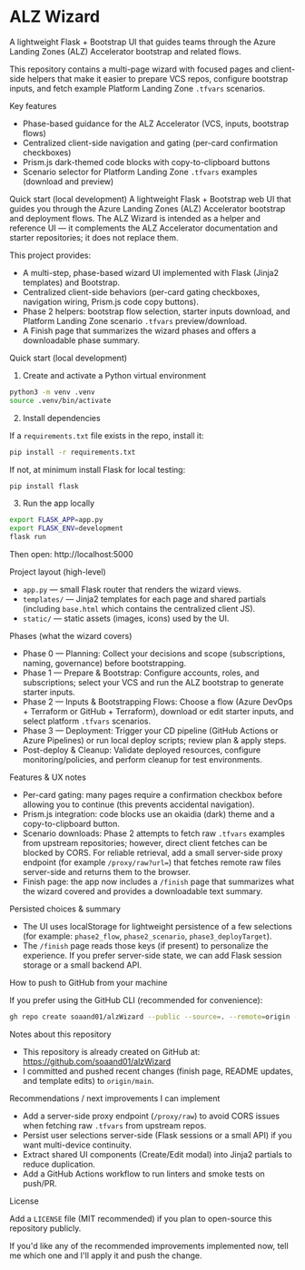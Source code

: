 
# ALZ Wizard

A lightweight Flask + Bootstrap UI that guides teams through the Azure Landing Zones (ALZ) Accelerator bootstrap and related flows.

This repository contains a multi-page wizard with focused pages and client-side helpers that make it easier to prepare VCS repos, configure bootstrap inputs, and fetch example Platform Landing Zone `.tfvars` scenarios.

Key features

- Phase-based guidance for the ALZ Accelerator (VCS, inputs, bootstrap flows)
- Centralized client-side navigation and gating (per-card confirmation checkboxes)
- Prism.js dark-themed code blocks with copy-to-clipboard buttons
- Scenario selector for Platform Landing Zone `.tfvars` examples (download and preview)

Quick start (local development)
A lightweight Flask + Bootstrap web UI that guides you through the Azure Landing Zones (ALZ) Accelerator
bootstrap and deployment flows. The ALZ Wizard is intended as a helper and reference UI — it complements the
ALZ Accelerator documentation and starter repositories; it does not replace them.

This project provides:

- A multi-step, phase-based wizard UI implemented with Flask (Jinja2 templates) and Bootstrap.
- Centralized client-side behaviors (per-card gating checkboxes, navigation wiring, Prism.js code copy buttons).
- Phase 2 helpers: bootstrap flow selection, starter inputs download, and Platform Landing Zone scenario `.tfvars` preview/download.
- A Finish page that summarizes the wizard phases and offers a downloadable phase summary.

Quick start (local development)

1. Create and activate a Python virtual environment

```bash
python3 -m venv .venv
source .venv/bin/activate
```

2. Install dependencies

If a `requirements.txt` file exists in the repo, install it:

```bash
pip install -r requirements.txt
```

If not, at minimum install Flask for local testing:

```bash
pip install flask
```

3. Run the app locally

```bash
export FLASK_APP=app.py
export FLASK_ENV=development
flask run
```

Then open: http://localhost:5000

Project layout (high-level)

- `app.py` — small Flask router that renders the wizard views.
- `templates/` — Jinja2 templates for each page and shared partials (including `base.html` which contains the centralized client JS).
- `static/` — static assets (images, icons) used by the UI.

Phases (what the wizard covers)

- Phase 0 — Planning: Collect your decisions and scope (subscriptions, naming, governance) before bootstrapping.
- Phase 1 — Prepare & Bootstrap: Configure accounts, roles, and subscriptions; select your VCS and run the ALZ bootstrap to generate starter inputs.
- Phase 2 — Inputs & Bootstrapping Flows: Choose a flow (Azure DevOps + Terraform or GitHub + Terraform), download or edit starter inputs, and select platform `.tfvars` scenarios.
- Phase 3 — Deployment: Trigger your CD pipeline (GitHub Actions or Azure Pipelines) or run local deploy scripts; review plan & apply steps.
- Post-deploy & Cleanup: Validate deployed resources, configure monitoring/policies, and perform cleanup for test environments.

Features & UX notes

- Per-card gating: many pages require a confirmation checkbox before allowing you to continue (this prevents accidental navigation).
- Prism.js integration: code blocks use an okaidia (dark) theme and a copy-to-clipboard button.
- Scenario downloads: Phase 2 attempts to fetch raw `.tfvars` examples from upstream repositories; however, direct client fetches can be blocked by CORS.
	For reliable retrieval, add a small server-side proxy endpoint (for example `/proxy/raw?url=`) that fetches remote raw files server-side and returns them to the browser.
- Finish page: the app now includes a `/finish` page that summarizes what the wizard covered and provides a downloadable text summary.

Persisted choices & summary

- The UI uses localStorage for lightweight persistence of a few selections (for example: `phase2_flow`, `phase2_scenario`, `phase3_deployTarget`).
- The `/finish` page reads those keys (if present) to personalize the experience. If you prefer server-side state, we can add Flask session storage or a small backend API.

How to push to GitHub from your machine

If you prefer using the GitHub CLI (recommended for convenience):

```bash
gh repo create soaand01/alzWizard --public --source=. --remote=origin --push
```

Notes about this repository

- This repository is already created on GitHub at: https://github.com/soaand01/alzWizard
- I committed and pushed recent changes (finish page, README updates, and template edits) to `origin/main`.

Recommendations / next improvements I can implement

- Add a server-side proxy endpoint (`/proxy/raw`) to avoid CORS issues when fetching raw `.tfvars` from upstream repos.
- Persist user selections server-side (Flask sessions or a small API) if you want multi-device continuity.
- Extract shared UI components (Create/Edit modal) into Jinja2 partials to reduce duplication.
- Add a GitHub Actions workflow to run linters and smoke tests on push/PR.

License

Add a `LICENSE` file (MIT recommended) if you plan to open-source this repository publicly.

If you'd like any of the recommended improvements implemented now, tell me which one and I'll apply it and push the change.
